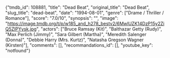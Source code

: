 {"tmdb_id": 108881, "title": "Dead Beat", "original_title": "Dead Beat", "slug_title": "dead-beat", "date": "1994-08-01", "genre": ["Drame / Thriller / Romance"], "score": "7.0/10", "synopsis": "", "image": "https://image.tmdb.org/t/p/w185_and_h278_bestv2/6MwlUZK14DzP15y2ZiQ5ZIPYysk.jpg", "actors": ["Bruce Ramsay (Kit)", "Balthazar Getty (Rudy)", "Max Perlich (Jimmy)", "Sara Gilbert (Martha)", "Meredith Salenger (Donna)", "Debbie Harry (Mrs. Kurtz)", "Natasha Gregson Wagner (Kirsten)"], "comments": [], "recommandations_id": [], "youtube_key": "notfound"}